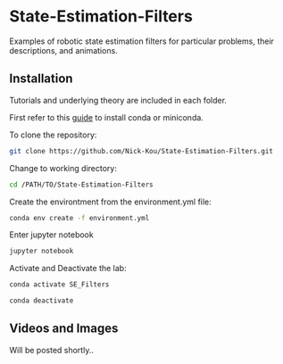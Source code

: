 # State-Estimation-Filters
Examples of robotic state estimation filters for particular problems, their descriptions, and animations.
## Installation
Tutorials and underlying theory are included in each folder.

First refer to this [guide](https://docs.conda.io/en/latest/miniconda.html) to install conda or miniconda.

To clone the repository:

```bash
git clone https://github.com/Nick-Kou/State-Estimation-Filters.git
```
Change to working directory:
```bash
cd /PATH/TO/State-Estimation-Filters
```
Create the environtment from the environment.yml file:
```bash
conda env create -f environment.yml
```
Enter jupyter notebook
```bash
jupyter notebook
```
Activate and Deactivate the lab:
```bash
conda activate SE_Filters

conda deactivate
```
## Videos and Images
Will be posted shortly..
